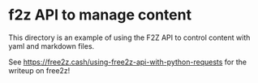 # f2z API to manage content

This directory is an example of using the F2Z API to control
content with yaml and markdown files.

See https://free2z.cash/using-free2z-api-with-python-requests
for the writeup on free2z!
